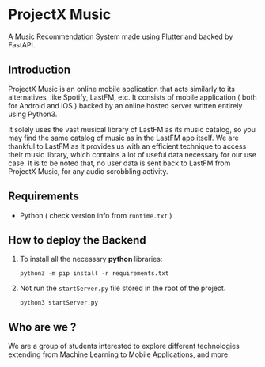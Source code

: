 # ProjectX Music

A Music Recommendation System made using Flutter and backed by FastAPI.

## Introduction

ProjectX Music is an online mobile application that acts similarly to its alternatives, like Spotify, LastFM, etc. It
consists of mobile application ( both for Android and iOS ) backed by an online hosted server written entirely using
Python3.

It solely uses the vast musical library of LastFM as its music catalog, so you may find the same catalog of music as in
the LastFM app itself. We are thankful to LastFM as it provides us with an efficient technique to access their music
library, which contains a lot of useful data necessary for our use case. It is to be noted that, no user data is sent
back to LastFM from ProjectX Music, for any audio scrobbling activity.

## Requirements

- Python ( check version info from `runtime.txt` )

## How to deploy the Backend

1. To install all the necessary **python** libraries:
   
   ```commandline
   python3 -m pip install -r requirements.txt
   ```
   
2. Not run the `startServer.py` file stored in the root of the project.
   
   ```commandline
   python3 startServer.py
   ```

## Who are we ?

We are a group of students interested to explore different technologies extending from Machine Learning to Mobile
Applications, and more.
